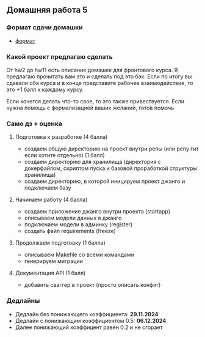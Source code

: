 ## Домашняя работа 5


### Формат сдачи домашки

- [формат](../../docs/homework-flow.md)


### Какой проект предлагаю сделать

От hw2 до hw11 есть описание домашек для фронтового курса.
Я предлагаю прочитать вам это и сделать под это бэк.
Если по итогу вы сдавали оба курса и в конце представите рабочее взаимодействие, то это +1 балл к каждому курсу.


Если хочется делать что-то свое, то это также привествуется. Если нужна помощь с формализацией ваших желаний, готов помочь



### Само дз + оценка

1) Подготовка к разработке (4 балла)

    - создаем общую директорию на проект внутри репы (или репу гит если хотите отдельно) (1 балл)
    - создаем директорию для хранилища (директория с докерфайлом, скриптом пуска и базовой проработкой структуры хранилища)
    - создаем директорию, в которой иницируем проект джанго и подключаем базу

2) Начинаем работу (4 балла)

    - создаем приложение джанго внутри проекта (startapp)
    - описываем модели данных в джанго
    - подключаем модели в админку (register)
    - создать файл requirements (freeze)

3) Продолжаем подготовку (1 балла)

    - описываем Makefile со всеми командами
    - генерируем миграции

4) Документация API (1 балл)

    - добавить сваггер в проект (просто описать конфиг)


### Дедлайны

- Дедлайн без понижающего коэффициента: **29.11.2024**
- Дедлайн с понижающим коэффициентом 0.5: **06.12.2024**
- Далее понижающий коэффицент равен 0.2 и не сгорает
